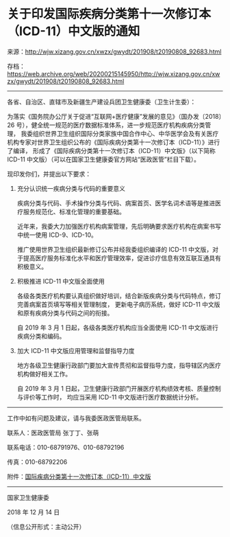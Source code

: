 # 关于印发国际疾病分类第十一次修订本（ICD-11）中文版的通知

来源：<http://wjw.xizang.gov.cn/xwzx/gwydt/201908/t20190808_92683.html>

存档：<https://web.archive.org/web/20200215145950/http://wjw.xizang.gov.cn/xwzx/gwydt/201908/t20190808_92683.html>

---

各省、自治区、直辖市及新疆生产建设兵团卫生健康委（卫生计生委）：

为落实《国务院办公厅关于促进“互联网+医疗健康”发展的意见》（国办发〔2018〕26 号），健全统一规范的医疗数据标准体系，进一步规范医疗机构疾病分类管理，
我委组织世界卫生组织国际分类家族中国合作中心、中华医学会及有关医疗机构专家对世界卫生组织公布的《国际疾病分类第十一次修订本（ICD-11）》进行了编译，
形成了《国际疾病分类第十一次修订本（ICD-11）中文版》（以下简称 ICD-11 中文版）（可以在国家卫生健康委官方网站“医政医管”栏目下载）。

现印发你们，并提出以下要求：

1. 充分认识统一疾病分类与代码的重要意义

   疾病分类与代码、手术操作分类与代码、病案首页、医学名词术语等是推进医疗服务规范化、标准化管理的重要基础。

   近年来，我委大力加强医疗机构病案管理，先后明确要求医疗机构在病案书写中统一使用 ICD-9、ICD-10。

   推广使用世界卫生组织最新修订公布并经我委组织编译的 ICD-11 中文版，对于提高医疗服务标准化水平和医疗管理效率，促进诊疗信息有效互联互通具有积极意义。

1. 积极推进 ICD-11 中文版全面使用

   各级各类医疗机构要认真组织做好培训，结合新版疾病分类与代码特点，修订完善病案首页填写等相关管理制度，
   更新电子病历系统，做好 ICD-11 中文版和原有疾病分类与代码之间的衔接。

   自 2019 年 3 月 1 日起，各级各类医疗机构应当全面使用 ICD-11 中文版进行疾病分类和编码。

1. 加大 ICD-11 中文版应用管理和监督指导力度

   地方各级卫生健康行政部门要加大宣传贯彻和监督指导力度，指导辖区内医疗机构做好相关工作。

   自 2019 年 3 月 1 日起，卫生健康行政部门开展医疗机构绩效考核、质量控制与评价等工作时，
   均应当采用 ICD-11 中文版进行医疗数据统计分析。

---

工作中如有问题及建议，请与我委医政医管局联系。

联系人：医政医管局 张丁丁、张萌

联系电话：010-68791976、010-68792196

传真：010-68792206

附件：[国际疾病分类第十一次修订本（ICD-11）中文版](http://wjw.xizang.gov.cn/xwzx/gwydt/201908/P020190808648043759356.xlsx)

---

国家卫生健康委

2018 年 12 月 14 日

（信息公开形式：主动公开）
